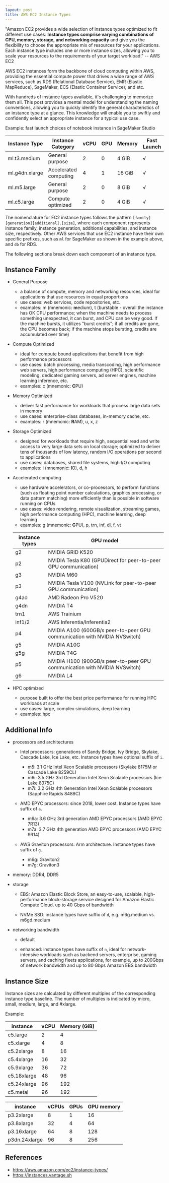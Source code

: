 ```yaml
---
layout: post
title: AWS EC2 Instance Types
---
```


"Amazon EC2 provides a wide selection of instance types optimized to fit different use cases. **Instance types comprise varying combinations of CPU, memory, storage, and networking capacity** and give you the flexibility to choose the appropriate mix of resources for your applications. Each instance type includes one or more instance sizes, allowing you to scale your resources to the requirements of your target workload." -- AWS EC2

AWS EC2 instances form the backbone of cloud computing within AWS, providing the essential compute power that drives a wide range of AWS services, such as RDS (Relational Database Service), EMR (Elastic MapReduce), SageMaker, ECS (Elastic Container Service), and etc.

With hundreds of instance types available, it's challenging to memorize them all. This post provides a mental model for understanding the naming conventions, allowing you to quickly identify the general characteristics of an instance type at a glance. This knowledge will enable you to swiftly and confidently select an appropriate instance for a typical use case.

Example: fast launch choices of notebook instance in SageMaker Studio

| Instance Type | Instance Category | vCPU | GPU | Memory | Fast Launch |
|---------------|-------------------|------|-----|--------|-------------|
| ml.t3.medium | General purpose | 2 | 0 | 4 GiB | √ |
| ml.g4dn.xlarge | Accelerated computing | 4 | 1 | 16 GiB | √ |
| ml.m5.large  | General purpose | 2 | 0 | 8 GiB | √ |
| ml.c5.large  | Compute optimized | 2 | 0 | 4 GiB | √ |

The nomenclature for EC2 instance types follows the pattern `[family][generation][additional].[size]`, where each component represents instance family, instance generation, additional capabilities, and instance size, respectively. Other AWS services that use EC2 instance have their own specific prefixes, such as `ml` for SageMaker as shown in the example above, and `db` for RDS.

The following sections break down each component of an instance type.

## Instance Family

* General Purpose
  * a balance of compute, memory and networking resources, ideal for applications that use resources in equal proportions
  * use cases: web services, code repositories, etc.
  * examples: m (mnemonic: **m**edium), t (burstable - overall the instance has OK CPU performance; when the machine needs to process something unexpected, it can burst, and CPU can be very good. If the machine bursts, it utilizes "burst credits"; if all credits are gone, the CPU becomes back; if the machine stops bursting, credits are accumulated over time)

* Compute Optimized
  * ideal for compute bound applications that benefit from high performance processors
  * use cases: batch processing, media transcoding, high performance web servers, high performance computing (HPC), scientific modeling, dedicated gaming servers, ad server engines, machine learning inference, etc.
  * examples: c (mnemonic: **C**PU)

* Memory Optimized
  * deliver fast performance for workloads that process large data sets in memory
  * use cases: enterprise-class databases, in-memory cache, etc.
  * examples: r (mnemonic: **R**AM), u, x, z

* Storage Optimized
  * designed for workloads that require high, sequential read and write access to very large data sets on local storage; optimized to deliver tens of thousands of low latency, random I/O operations per second to applications
  * use cases: databases, shared file systems, high I/O computing
  * examples: i (mnemonic: **I**O), d, h

* Accelerated computing
  * use hardware accelerators, or co-processors, to perform functions (such as floating point number calculations, graphics processing, or data pattern matching) more efficiently than is possible in software running on CPUs
  * use cases: video rendering, remote visualization, streaming games, high performance computing (HPC), machine learning, deep learning
  * examples: g (mnemonic: **G**PU), p, trn, inf, dl, f, vt

  | instance types | GPU model |
  |----------------|-----------|
  | g2 | NVIDIA GRID K520 |
  | p2 | NVIDIA Tesla K80 (GPUDirect for peer-to-peer GPU communication) |
  | g3 | NVIDIA M60 |
  | p3 | NVIDIA Tesla V100 (NVLink for peer-to-peer GPU communication) |
  | g4ad | AMD Radeon Pro V520 |
  | g4dn | NVIDIA T4 |
  | trn1 | AWS Trainium |
  | inf1/2 | AWS Inferentia/Inferentia2 |
  | p4 | NVIDIA A100 (600GB/s peer-to-peer GPU communication with NVIDIA NVSwitch) |
  | g5 | NVIDIA A10G |
  | g5g | NVIDIA T4G |
  | p5 | NVIDIA H100 (900GB/s peer-to-peer GPU communication with NVIDIA NVSwitch) | 
  | g6 | NVIDIA L4 |

* HPC optimized
  * purpose built to offer the best price performance for running HPC workloads at scale
  * use cases: large, complex simulations, deep learning
  * examples: hpc

## Additional Info

* processors and architectures

  * Intel processors: generations of Sandy Bridge, Ivy Bridge, Skylake, Cascade Lake, Ice Lake, etc. Instance types have optional suffix of `i`.
    * m5: 3.1 GHz Intel Xeon Scalable processors (Skylake 8175M or Cascade Lake 8259CL)
    * m6i: 3.5 GHz 3rd Generation Intel Xeon Scalable processors (Ice Lake 8375C)
    * m7i: 3.2 GHz 4th Generation Intel Xeon Scalable processors (Sapphire Rapids 8488C)
    
  * AMD EPYC processors: since 2018, lower cost. Instance types have suffix of `a`.
    * m6a: 3.6 GHz 3rd generation AMD EPYC processors (AMD EPYC 7R13)
    * m7a: 3.7 GHz 4th generation AMD EPYC processors (AMD EPYC 9R14)
    
  * AWS Graviton processors: Arm architecture. Instance types have suffix of `g`.
    * m6g: Graviton2
    * m7g: Graviton3

* memory: DDR4, DDR5

* storage

  * EBS: Amazon Elastic Block Store, an easy-to-use, scalable, high-performance block-storage service designed for Amazon Elastic Compute Cloud. up to 40 Gbps of bandwidth

  * NVMe SSD: instance types have suffix of `d`, e.g. m6g.medium vs. m6gd.medium

* networking bandwidth

  * default

  * enhanced: instance types have suffix of `n`, ideal for network-intensive workloads such as backend servers, enterprise, gaming servers, and caching fleets applications, for example, up to 200Gbps of network bandwidth and up to 80 Gbps Amazon EBS bandwidth

## Instance Size

Instance sizes are calculated by different multiples of the corresponding instance type baseline. The number of multiples is indicated by micro, small, medium, large, and #xlarge.

Example:

| instance | vCPU | Memory (GiB) |
|----------|------|--------------|
| c5.large | 2 | 4 |
| c5.xlarge | 4 | 8 |
| c5.2xlarge | 8 | 16 |
| c5.4xlarge | 16 | 32 |
| c5.9xlarge | 36 | 72 |
| c5.18xlarge | 48 | 96 |
| c5.24xlarge | 96 | 192 |
| c5.metal | 96 | 192 |

| instance | vCPUs | GPUs | GPU memory |
|----------|-------|------|------------|
| p3.2xlarge | 8 | 1 | 16 |
| p3.8xlarge | 32 | 4 | 64 |
| p3.16xlarge | 64 | 8 | 128 |
| p3dn.24xlarge | 96 | 8 | 256 |

## References
- https://aws.amazon.com/ec2/instance-types/
- https://instances.vantage.sh